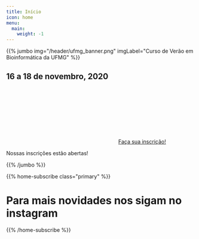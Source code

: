 ```yaml
---
title: Início
icon: home
menu:
  main:
    weight: -1
---
```


{{% jumbo img="/header/ufmg_banner.png" imgLabel="Curso de Verão em Bioinformática da UFMG" %}}

## 16 a 18 de novembro, 2020

<a class="btn primary btn-lg" href="https://forms.gle/xjuGBhNGS7CtMpRg9"> <svg class="icon icon-"><use xlink:href="#cfp"></use></svg>Faça sua inscrição! </a>

Nossas inscrições estão abertas!

{{% /jumbo %}}

<!-- ... -->

{{% home-subscribe class="primary" %}}

# Para mais novidades nos sigam no instagram

{{% /home-subscribe %}}
